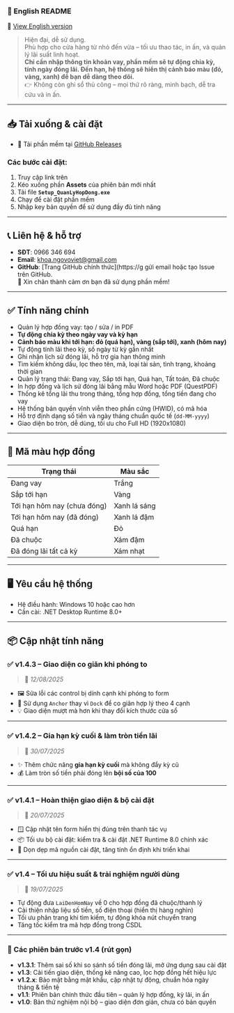 ### 📘 English README
📄 [View English version](https://github.com/whoamilittl3fish/QuanLyHopDong/blob/main/readme_english.md)
> Hiện đại, dễ sử dụng.  
> Phù hợp cho cửa hàng từ nhỏ đến vừa – tối ưu thao tác, in ấn, và quản lý lãi suất linh hoạt.  
> **Chỉ cần nhập thông tin khoản vay, phần mềm sẽ tự động chia kỳ, tính ngày đóng lãi. Đến hạn, hệ thống sẽ hiển thị cảnh báo màu (đỏ, vàng, xanh) để bạn dễ dàng theo dõi.**  
> 👉 Không còn ghi sổ thủ công – mọi thứ rõ ràng, minh bạch, dễ tra cứu và in ấn.

---

## 📥 Tải xuống & cài đặt

- 🔗 Tải phần mềm tại [GitHub Releases](https://github.com/whoamilittl3fish/QuanLyHopDong/releases)

### Các bước cài đặt:

1. Truy cập link trên  
2. Kéo xuống phần **Assets** của phiên bản mới nhất  
3. Tải file **`Setup_QuanLyHopDong.exe`**  
4. Chạy để cài đặt phần mềm  
5. Nhập key bản quyền để sử dụng đầy đủ tính năng

---

## 📞 Liên hệ & hỗ trợ

- **SĐT**: 0966 346 694  
- **Email**: khoa.ngovoviet@gmail.com  
- **GitHub**: [Trang GitHub chính thức](https://g gửi email hoặc tạo Issue trên GitHub.  
🙏 Xin chân thành cảm ơn bạn đã sử dụng phần mềm!

---

## ✅ Tính năng chính

- Quản lý hợp đồng vay: tạo / sửa / in PDF  
- **Tự động chia kỳ theo ngày vay và kỳ hạn**  
- **Cảnh báo màu khi tới hạn: đỏ (quá hạn), vàng (sắp tới), xanh (hôm nay)**  
- Tự động tính lãi theo kỳ, số ngày từ kỳ gần nhất  
- Ghi nhận lịch sử đóng lãi, hỗ trợ gia hạn thông minh  
- Tìm kiếm không dấu, lọc theo tên, mã, loại tài sản, tình trạng, khoảng thời gian  
- Quản lý trạng thái: Đang vay, Sắp tới hạn, Quá hạn, Tất toán, Đã chuộc  
- In hợp đồng và lịch sử đóng lãi bằng mẫu Word hoặc PDF (QuestPDF)  
- Thống kê tổng lãi thu trong tháng, tổng hợp đồng, tổng tiền đang cho vay  
- Hệ thống bản quyền vĩnh viễn theo phần cứng (HWID), có mã hóa  
- Hỗ trợ định dạng số tiền và ngày tháng chuẩn quốc tế (`dd-MM-yyyy`)  
- Giao diện bo tròn, dễ dùng, tối ưu cho Full HD (1920x1080)

---

## 🎨 Mã màu hợp đồng

| Trạng thái                     | Màu sắc      |
|-------------------------------|--------------|
| Đang vay                      | Trắng        |
| Sắp tới hạn                   | Vàng         |
| Tới hạn hôm nay (chưa đóng)  | Xanh lá sáng |
| Tới hạn hôm nay (đã đóng)    | Xanh lá đậm  |
| Quá hạn                       | Đỏ           |
| Đã chuộc                      | Xám đậm      |
| Đã đóng lãi tất cả kỳ        | Xám nhạt     |

---

## 🖥️ Yêu cầu hệ thống

- Hệ điều hành: Windows 10 hoặc cao hơn  
- Cần cài: .NET Desktop Runtime 8.0+

---

## 📦 Cập nhật tính năng

### ✅ v1.4.3 – Giao diện co giãn khi phóng to  
> 📅 *12/08/2025*

- 🖼️ Sửa lỗi các control bị dính cạnh khi phóng to form  
- 🔧 Sử dụng `Anchor` thay vì `Dock` để co giãn hợp lý theo 4 cạnh  
- 💡 Giao diện mượt mà hơn khi thay đổi kích thước cửa sổ

---

### ✅ v1.4.2 – Gia hạn kỳ cuối & làm tròn tiền lãi  
> 📅 *30/07/2025*

- ✨ Thêm chức năng **gia hạn kỳ cuối** mà không đẩy kỳ cũ  
- 💰 Làm tròn số tiền phải đóng lên **bội số của 100**

---

### ✅ v1.4.1 – Hoàn thiện giao diện & bộ cài đặt  
> 📅 *20/07/2025*

- 🪟 Cập nhật tên form hiển thị đúng trên thanh tác vụ  
- 📦 Tối ưu bộ cài đặt: kiểm tra & cài đặt .NET Runtime 8.0 chính xác  
- 🧹 Dọn dẹp mã nguồn cài đặt, tăng tính ổn định khi triển khai

---

### ✅ v1.4 – Tối ưu hiệu suất & trải nghiệm người dùng  
> 📅 *19/07/2025*

- Tự động đưa `LaiDenHomNay` về 0 cho hợp đồng đã chuộc/thanh lý  
- Cải thiện nhập liệu số tiền, số điện thoại (hiển thị hàng nghìn)  
- Tối ưu phân trang khi tìm kiếm, tự động khóa nút chuyển trang  
- Tăng tốc kiểm tra mã hợp đồng trong CSDL

---

### 🔹 Các phiên bản trước v1.4 (rút gọn)

- **v1.3.1**: Thêm sai số khi so sánh số tiền đóng lãi, mở ứng dụng sau cài đặt  
- **v1.3**: Cải tiến giao diện, thống kê nâng cao, lọc hợp đồng hết hiệu lực  
- **v1.2.x**: Bảo mật bằng mật khẩu, cập nhật tự động, chuẩn hóa ngày tháng & tiền tệ  
- **v1.1**: Phiên bản chính thức đầu tiên – quản lý hợp đồng, kỳ lãi, in ấn  
- **v1.0**: Bản thử nghiệm nội bộ – giao diện đơn giản, chưa có bản quyền
